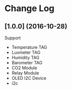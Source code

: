 # Change Log

## [1.0.0] (2016-10-28)
Support 
- Temperature TAG
- Luxmeter TAG
- Humidity TAG
- Barometer TAG
- CO2 Module
- Relay Module
- OLED I2C Device
- i2c
    